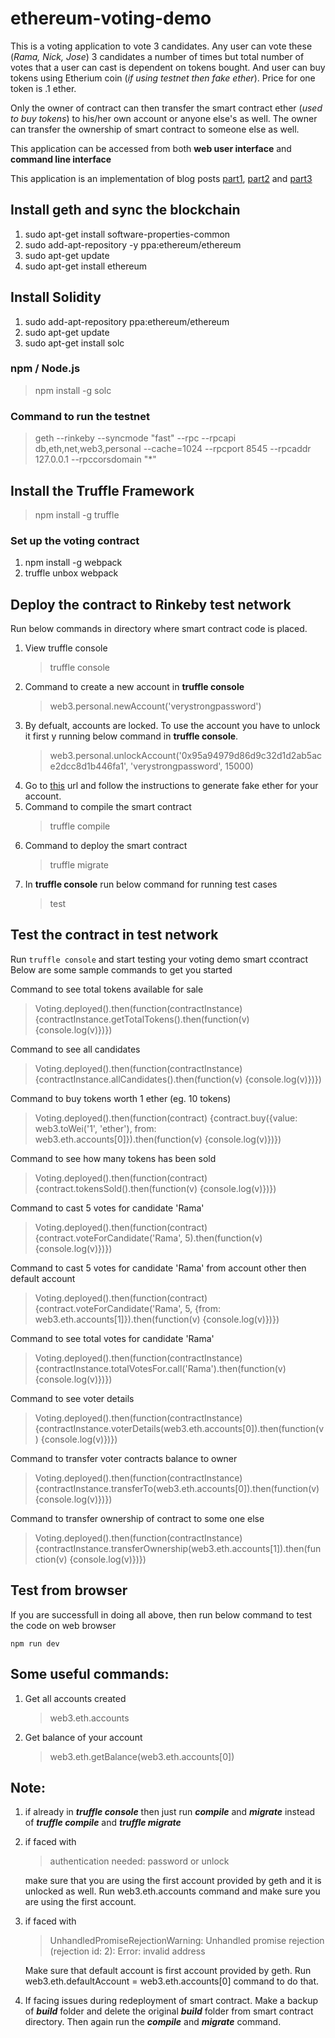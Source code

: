 
# ethereum-voting-demo

This is a voting application to vote 3 candidates. Any user can vote these (*Rama, Nick, Jose*) 3 candidates a number of times but total number of votes that a user can cast is dependent on tokens bought. And user can buy tokens using Etherium coin (*if using testnet then fake ether*). Price for one token is .1 ether.

Only the owner of contract can then transfer the smart contract ether (*used to buy tokens*) to his/her own account or anyone else's as well. The owner can transfer the ownership of smart contract to someone else as well.
 
This application can be accessed from both **web user interface** and **command line interface**

This application is an implementation of blog posts [part1](https://medium.com/@mvmurthy/full-stack-hello-world-voting-ethereum-dapp-tutorial-part-1-40d2d0d807c2), [part2](https://medium.com/@mvmurthy/full-stack-hello-world-voting-ethereum-dapp-tutorial-part-2-30b3d335aa1f) and [part3](https://medium.com/@mvmurthy/full-stack-hello-world-voting-ethereum-dapp-tutorial-part-3-331c2712c9df)

## Install geth and sync the blockchain

 1. sudo apt-get install software-properties-common
 2. sudo add-apt-repository -y ppa:ethereum/ethereum
 3. sudo apt-get update
 4. sudo apt-get install ethereum

## Install Solidity

 1. sudo add-apt-repository ppa:ethereum/ethereum
 2. sudo apt-get update
 3. sudo apt-get install solc

### npm / Node.js

> npm install -g solc

### Command to run the testnet

> geth --rinkeby --syncmode "fast" --rpc --rpcapi db,eth,net,web3,personal --cache=1024  --rpcport 8545 --rpcaddr 127.0.0.1 --rpccorsdomain "*"


## Install the Truffle Framework
> npm install -g truffle

### Set up the voting contract
 1. npm install -g webpack
 2. truffle unbox webpack

## Deploy the contract to Rinkeby test network
Run below commands in directory where smart contract code is placed. 
 1. View truffle console
 	> truffle console
 2. Command to create a new account in **truffle console**
    > web3.personal.newAccount('verystrongpassword')
 3. By defualt, accounts are locked. To use the account you have to unlock it first y running below command in **truffle console**.
 	> web3.personal.unlockAccount('0x95a94979d86d9c32d1d2ab5ace2dcc8d1b446fa1', 'verystrongpassword', 15000) 
 4. Go to [this](https://faucet.rinkeby.io/) url and follow the instructions to generate fake ether for your account.
 5. Command to compile the smart contract
 	> truffle compile
 6. Command to deploy the smart contract
 	> truffle migrate
 7. In **truffle console** run below command for running test cases
	> test

## Test the contract in test network
Run `truffle console` and start testing your voting demo smart ccontract
Below are some sample commands to get you started

Command to see total tokens available for sale
> Voting.deployed().then(function(contractInstance) {contractInstance.getTotalTokens().then(function(v) {console.log(v)})})

Command to see all candidates
> Voting.deployed().then(function(contractInstance) {contractInstance.allCandidates().then(function(v) {console.log(v)})})

Command to buy tokens worth 1 ether (eg. 10 tokens)
> Voting.deployed().then(function(contract) {contract.buy({value: web3.toWei('1', 'ether'), from: web3.eth.accounts[0]}).then(function(v) {console.log(v)})})

Command to see how many tokens has been sold
> Voting.deployed().then(function(contract) {contract.tokensSold().then(function(v) {console.log(v)})})

Command to cast 5 votes for candidate 'Rama'
> Voting.deployed().then(function(contract) {contract.voteForCandidate('Rama', 5).then(function(v) {console.log(v)})})

Command to cast 5 votes for candidate 'Rama' from account other then default account
> Voting.deployed().then(function(contract) {contract.voteForCandidate('Rama', 5, {from: web3.eth.accounts[1]}).then(function(v) {console.log(v)})})

Command to see total votes for candidate 'Rama'
> Voting.deployed().then(function(contractInstance) {contractInstance.totalVotesFor.call('Rama').then(function(v) {console.log(v)})})

Command to see voter details
> Voting.deployed().then(function(contractInstance) {contractInstance.voterDetails(web3.eth.accounts[0]).then(function(v) {console.log(v)})})

Command to transfer voter contracts balance to owner
> Voting.deployed().then(function(contractInstance) {contractInstance.transferTo(web3.eth.accounts[0]).then(function(v) {console.log(v)})})

Command to transfer ownership of contract to some one else
> Voting.deployed().then(function(contractInstance) {contractInstance.transferOwnership(web3.eth.accounts[1]).then(function(v) {console.log(v)})})

## Test from browser
If you are successfull in doing all above, then run below command to test the code on web browser

    npm run dev

## Some useful commands:
1. Get all accounts created
	> web3.eth.accounts
2. Get balance of your account
	> web3.eth.getBalance(web3.eth.accounts[0])

## Note:
1.  if already in ***truffle console*** then just run ***compile*** and ***migrate*** instead of ***truffle compile*** and ***truffle migrate***

2. if faced with
	> authentication needed: password or unlock

	make sure that you are using the first account provided by geth and it is 					unlocked as well. Run web3.eth.accounts command and make sure you are using the first account.

3. if faced with
	> UnhandledPromiseRejectionWarning: Unhandled promise rejection (rejection id: 2): Error: invalid address

	Make sure that default account is first account provided by geth. Run web3.eth.defaultAccount = web3.eth.accounts[0] command to do that.

6. If facing issues during redeployment of smart contract. Make a backup of ***build*** folder and delete the original ***build*** folder from smart contract directory. Then again run the ***compile*** and ***migrate*** command.
